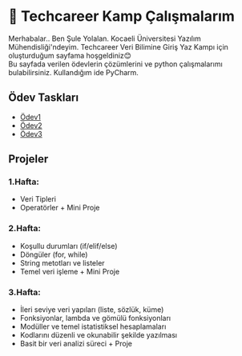 # 🚀 Techcareer Kamp Çalışmalarım
Merhabalar.. Ben Şule Yolalan. Kocaeli Üniversitesi Yazılım Mühendisliği'ndeyim. Techcareer Veri Bilimine Giriş Yaz Kampı için oluşturduğum sayfama hoşgeldiniz😊<br>
Bu sayfada verilen ödevlerin çözümlerini ve python çalışmalarımı bulabilirsiniz. Kullandığım ide PyCharm. <br>

## Ödev Taskları
- [Ödev1](https://github.com/user-attachments/files/22094691/Python_Odev_Dokumani.1.docx)
- [Ödev2](https://github.com/user-attachments/files/22094693/TechcareerOdev2.pdf)
- [Ödev3](https://github.com/user-attachments/files/22094695/YazKampiVeriBilimiOdev3_250902_122014.pdf)

## Projeler 
### 1.Hafta:
- Veri Tipleri
- Operatörler + Mini Proje
### 2.Hafta:
- Koşullu durumları (if/elif/else) 
- Döngüler (for, while) 
- String metotları ve listeler 
- Temel veri işleme + Mini Proje
### 3.Hafta:
- İleri seviye veri yapıları (liste, sözlük, küme) 
- Fonksiyonlar, lambda ve gömülü fonksiyonları 
- Modüller ve temel istatistiksel hesaplamaları 
- Kodlarını düzenli ve okunabilir şekilde yazılması
- Basit bir veri analizi süreci + Proje
